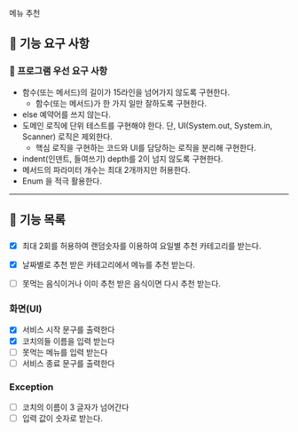 메뉴 추천 
## 🚀 기능 요구 사항



### 🎯 프로그램 우선 요구 사항

- 함수(또는 메서드)의 길이가 15라인을 넘어가지 않도록 구현한다.
    - 함수(또는 메서드)가 한 가지 일만 잘하도록 구현한다.
- else 예약어를 쓰지 않는다.
- 도메인 로직에 단위 테스트를 구현해야 한다. 단, UI(System.out, System.in, Scanner) 로직은 제외한다.
    - 핵심 로직을 구현하는 코드와 UI를 담당하는 로직을 분리해 구현한다.
- indent(인덴트, 들여쓰기) depth를 2이 넘지 않도록 구현한다. 
- 메서드의 파라미터 개수는 최대 2개까지만 허용한다.
- Enum 을 적극 활용한다.


---
## 🚀 기능 목록
### 
- [x] 최대 2회를 허용하여 랜덤숫자를 이용하여 요일별 추천 카테고리를 받는다.
- [x] 날짜별로 추천 받은 카테고리에서 메뉴를 추천 받는다.
- [ ] 못먹는 음식이거나 이미 추천 받은 음식이면 다시 추천 받는다.


### 화면(UI)
- [x] 서비스 시작 문구를 출력한다
- [x] 코치의들 이름을 입력 받는다
- [ ] 못먹는 메뉴를 입력 받는다
- [ ] 서비스 종료 문구를 출력한다

### Exception
- [ ] 코치의 이름이 3 글자가 넘어간다
- [ ] 입력 값이 숫자로 받는다.
